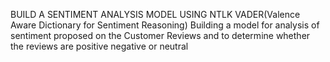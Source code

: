 BUILD A SENTIMENT ANALYSIS MODEL USING NTLK VADER(Valence Aware Dictionary for Sentiment Reasoning)
Building a model for analysis of sentiment proposed on the Customer Reviews and to determine whether the reviews are positive negative or neutral
